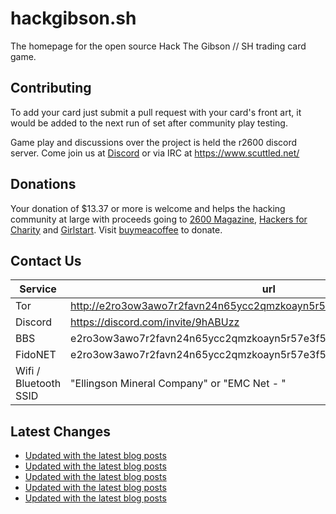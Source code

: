 # hackgibson.sh
The homepage for the open source Hack The Gibson // SH trading card game.


## Contributing

To add your card just submit a pull request with your card's front art, it would be added to the next run of set after community play testing.

Game play and discussions over the project is held the r2600 discord server. Come join us at [Discord](https://discord.com/invite/9hABUzz) or via IRC at https://www.scuttled.net/


## Donations

Your donation of $13.37 or more is welcome and helps the hacking community at large with proceeds going to [2600 Magazine](https://2600.com/), [Hackers for Charity](https://hackersforcharity.org) and [Girlstart](https://girlstart.org).  Visit [buymeacoffee](https://www.buymeacoffee.com/hackgibson.sh) to donate.


## Contact Us

Service | url
-|-
Tor | http://e2ro3ow3awo7r2favn24n65ycc2qmzkoayn5r57e3f56nvjwdcgg32ad.onion
Discord | https://discord.com/invite/9hABUzz
BBS | e2ro3ow3awo7r2favn24n65ycc2qmzkoayn5r57e3f56nvjwdcgg32ad.onion:23
FidoNET | e2ro3ow3awo7r2favn24n65ycc2qmzkoayn5r57e3f56nvjwdcgg32ad.onion:24554
Wifi / Bluetooth SSID | "Ellingson Mineral Company" or "EMC Net - <fidonet address>"

## Latest Changes
<!-- BLOG-POST-LIST:START -->
- [Updated with the latest blog posts](https://github.com/DFW2600/hackgibson.sh/commit/71fb931be0cb4265a3ff60ddcbcbd8dbfeadae8a)
- [Updated with the latest blog posts](https://github.com/DFW2600/hackgibson.sh/commit/eb0845a80103c85a4712735fed27dacb99c5d2a3)
- [Updated with the latest blog posts](https://github.com/DFW2600/hackgibson.sh/commit/92c6e09ee7ee2589dfebbdf1b42d4cde4498ba06)
- [Updated with the latest blog posts](https://github.com/DFW2600/hackgibson.sh/commit/8147959dd7db9aa5cb1f96109433c870ea0d643d)
- [Updated with the latest blog posts](https://github.com/DFW2600/hackgibson.sh/commit/9a59773e7d2458c1d54ca6961438aad02d1a6e9c)
<!-- BLOG-POST-LIST:END -->
